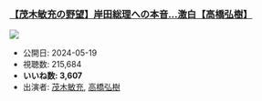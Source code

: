 ### [【茂木敏充の野望】岸田総理への本音…激白【高橋弘樹】](https://www.youtube.com/watch?v=Jmg9ypIqJOM)
[![](https://img.youtube.com/vi/Jmg9ypIqJOM/sddefault.jpg)](https://www.youtube.com/watch?v=Jmg9ypIqJOM)
-   公開日: 2024-05-19
-   視聴数: 215,684
-   **いいね数: 3,607**
-   出演者: [茂木敏充](/rehacq_fan/people/茂木敏充 "wikilink"), [高橋弘樹](/rehacq_fan/people/高橋弘樹 "wikilink")
